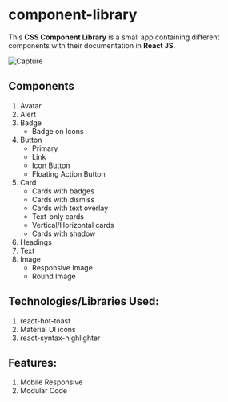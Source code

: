 # component-library

This **CSS Component Library** is a small app containing different components with their documentation in **React JS**.

![Capture](https://github.com/niharika-kesarwani/component-library/assets/45658446/e09d2775-12eb-435f-a522-ebad74007c9a)

## Components

1. Avatar
2. Alert
3. Badge
   - Badge on Icons
4. Button
   - Primary
   - Link
   - Icon Button
   - Floating Action Button
5. Card
   - Cards with badges
   - Cards with dismiss
   - Cards with text overlay
   - Text-only cards
   - Vertical/Horizontal cards
   - Cards with shadow
6. Headings
7. Text
8. Image
   - Responsive Image
   - Round Image
  
## Technologies/Libraries Used:
1. react-hot-toast
2. Material UI icons
3. react-syntax-highlighter

## Features:

1. Mobile Responsive
2. Modular Code
